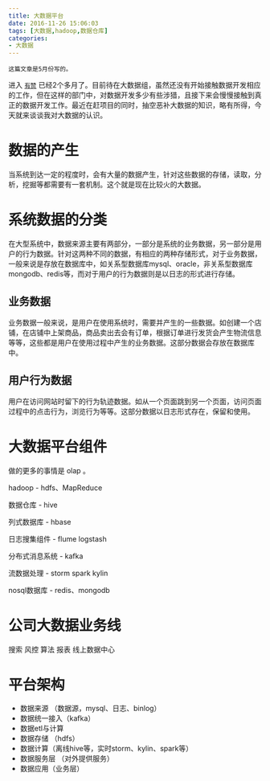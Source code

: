 ```yaml
---
title: 大数据平台
date: 2016-11-26 15:06:03
tags: [大数据,hadoop,数据仓库]
categories: 
- 大数据
---
```


    这篇文章是5月份写的。
进入 [`有赞`](https://www.youzan.com) 已经2个多月了。目前待在大数据组，虽然还没有开始接触数据开发相应的工作，但在这样的部门中，对数据开发多少有些涉猎，且接下来会慢慢接触到真正的数据开发工作。最近在赶项目的同时，抽空恶补大数据的知识，略有所得，今天就来谈谈我对大数据的认识。

# 数据的产生

当系统到达一定的程度时，会有大量的数据产生，针对这些数据的存储，读取，分析，挖掘等都需要有一套机制。这个就是现在比较火的大数据。

# 系统数据的分类

在大型系统中，数据来源主要有两部分，一部分是系统的业务数据，另一部分是用户的行为数据。针对这两种不同的数据，有相应的两种存储形式，对于业务数据，一般来说是存放在数据库中，如关系型数据库mysql、oracle，非关系型数据库mongodb、redis等，而对于用户的行为数据则是以日志的形式进行存储。


## 业务数据

业务数据一般来说，是用户在使用系统时，需要并产生的一些数据。如创建一个店铺，在店铺中上架商品，商品卖出去会有订单，根据订单进行发货会产生物流信息等等，这些都是用户在使用过程中产生的业务数据。这部分数据会存放在数据库中。

## 用户行为数据

用户在访问网站时留下的行为轨迹数据。如从一个页面跳到另一个页面，访问页面过程中的点击行为，浏览行为等等。这部分数据以日志形式存在，保留和使用。

# 大数据平台组件

做的更多的事情是 olap 。

hadoop - hdfs、MapReduce

数据仓库 - hive

列式数据库 - hbase

日志搜集组件 - flume logstash

分布式消息系统 - kafka

流数据处理 - storm spark kylin

nosql数据库 - redis、mongodb

# 公司大数据业务线
搜索
风控
算法
报表
线上数据中心

# 平台架构

- 数据来源 （数据源，mysql、日志、binlog）
- 数据统一接入（kafka）
- 数据etl与计算
- 数据存储 （hdfs）
- 数据计算（离线hive等，实时storm、kylin、spark等）
- 数据服务层 （对外提供服务）
- 数据应用（业务层）
